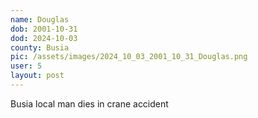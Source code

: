 ```yaml
---
name: Douglas
dob: 2001-10-31
dod: 2024-10-03
county: Busia
pic: /assets/images/2024_10_03_2001_10_31_Douglas.png
user: 5
layout: post
---
```

<p class='py-2'>Busia local man dies in crane accident </p>

